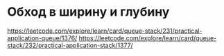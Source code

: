 # Обход в ширину и глубину
https://leetcode.com/explore/learn/card/queue-stack/231/practical-application-queue/1376/
https://leetcode.com/explore/learn/card/queue-stack/232/practical-application-stack/1377/
